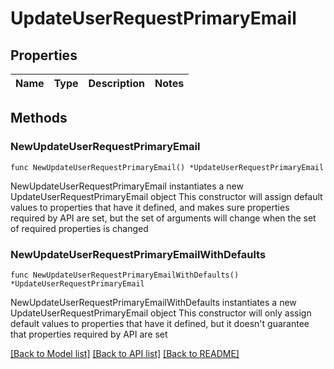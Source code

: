 # UpdateUserRequestPrimaryEmail

## Properties

Name | Type | Description | Notes
------------ | ------------- | ------------- | -------------

## Methods

### NewUpdateUserRequestPrimaryEmail

`func NewUpdateUserRequestPrimaryEmail() *UpdateUserRequestPrimaryEmail`

NewUpdateUserRequestPrimaryEmail instantiates a new UpdateUserRequestPrimaryEmail object
This constructor will assign default values to properties that have it defined,
and makes sure properties required by API are set, but the set of arguments
will change when the set of required properties is changed

### NewUpdateUserRequestPrimaryEmailWithDefaults

`func NewUpdateUserRequestPrimaryEmailWithDefaults() *UpdateUserRequestPrimaryEmail`

NewUpdateUserRequestPrimaryEmailWithDefaults instantiates a new UpdateUserRequestPrimaryEmail object
This constructor will only assign default values to properties that have it defined,
but it doesn't guarantee that properties required by API are set


[[Back to Model list]](../README.md#documentation-for-models) [[Back to API list]](../README.md#documentation-for-api-endpoints) [[Back to README]](../README.md)


